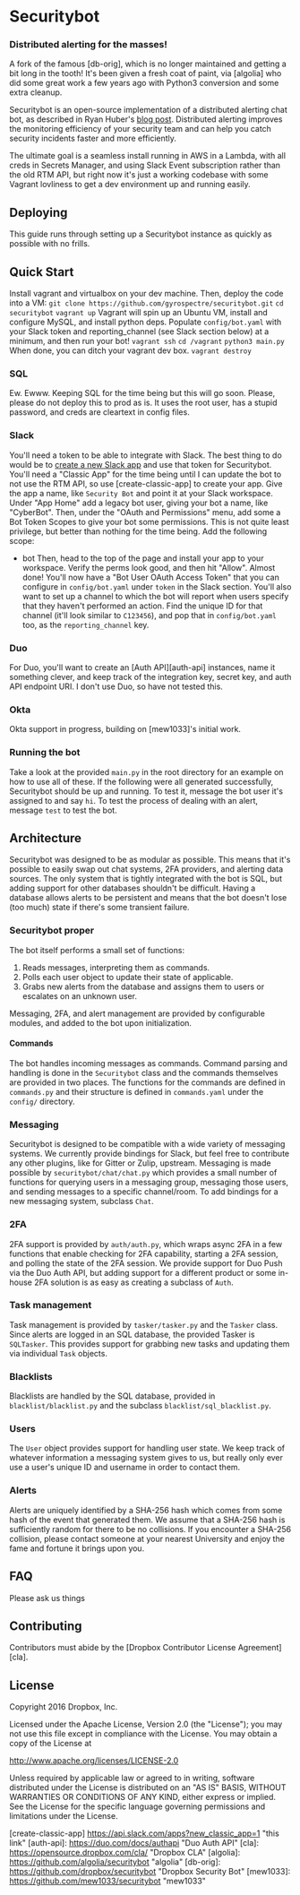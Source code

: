# Securitybot
### Distributed alerting for the masses!
A fork of the famous [db-orig], which is no longer maintained and getting a bit long in the tooth! It's been given a fresh coat of paint,
via [algolia] who did some great work a few years ago with Python3 conversion and some extra cleanup.

Securitybot is an open-source implementation of a distributed alerting chat bot, as described in Ryan Huber's [blog post][slack-blog].
Distributed alerting improves the monitoring efficiency of your security team and can help you catch security incidents faster and more efficiently.

The ultimate goal is a seamless install running in AWS in a Lambda, with all creds in Secrets Manager, and using Slack Event subscription
rather than the old RTM API, but right now it's just a working codebase with some Vagrant lovliness to get a dev environment up and running easily.

## Deploying
This guide runs through setting up a Securitybot instance as quickly as possible with no frills.

## Quick Start
Install vagrant and virtualbox on your dev machine. Then, deploy the code into a VM:
`git clone https://github.com/gyrospectre/securitybot.git` 
`cd securitybot`
`vagrant up`
Vagrant will spin up an Ubuntu VM, install and configure MySQL, and install python deps. Populate `config/bot.yaml` with your
Slack token and reporting_channel (see Slack section below) at a minimum, and then run your bot!
`vagrant ssh`
`cd /vagrant`
`python3 main.py`
When done, you can ditch your vagrant dev box.
`vagrant destroy`

### SQL
Ew. Ewww. Keeping SQL for the time being but this will go soon. Please, please do not deploy this to prod as is. It uses the root user, 
has a stupid password, and creds are cleartext in config files.

### Slack
You'll need a token to be able to integrate with Slack.
The best thing to do would be to [create a new Slack app][bot-user] and use that token for Securitybot. You'll need a "Classic App" for the time
being until I can update the bot to not use the RTM API, so use [create-classic-app] to create your app. Give the app a name, like `Security Bot`
and point it at your Slack workspace. Under "App Home" add a legacy bot user, giving your bot a name, like "CyberBot".
Then, under the "OAuth and Permissions" menu, add some a Bot Token Scopes to give your bot some permissions. This is not quite least privilege, but
better than nothing for the time being. Add the following scope:
- bot
Then, head to the top of the page and install your app to your workspace. Verify the perms look good, and then hit "Allow". Almost done!
You'll now have a "Bot User OAuth Access Token" that you can configure in `config/bot.yaml` under `token` in the Slack section. 
You'll also want to set up a channel to which the bot will report when users specify that they haven't performed an action.
Find the unique ID for that channel (it'll look similar to `C123456`), and pop that in `config/bot.yaml` too, as the `reporting_channel` key.

### Duo
For Duo, you'll want to create an [Auth API][auth-api] instances, name it something clever, and keep track of the integration key, secret key, and auth API endpoint URI.
I don't use Duo, so have not tested this.

### Okta
Okta support in progress, building on [mew1033]'s initial work.
 
### Running the bot
Take a look at the provided `main.py` in the root directory for an example on how to use all of these.
If the following were all generated successfully, Securitybot should be up and running.
To test it, message the bot user it's assigned to and say `hi`.
To test the process of dealing with an alert, message `test` to test the bot.

## Architecture
Securitybot was designed to be as modular as possible.
This means that it's possible to easily swap out chat systems, 2FA providers, and alerting data sources.
The only system that is tightly integrated with the bot is SQL, but adding support for other databases shouldn't be difficult.
Having a database allows alerts to be persistent and means that the bot doesn't lose (too much) state if there's some transient failure.

### Securitybot proper
The bot itself performs a small set of functions:

1. Reads messages, interpreting them as commands.
1. Polls each user object to update their state of applicable.
1. Grabs new alerts from the database and assigns them to users or escalates on an unknown user.

Messaging, 2FA, and alert management are provided by configurable modules, and added to the bot upon initialization.

#### Commands
The bot handles incoming messages as commands.
Command parsing and handling is done in the `Securitybot` class and the commands themselves are provided in two places.
The functions for the commands are defined in `commands.py` and their structure is defined in `commands.yaml` under the `config/` directory.

### Messaging
Securitybot is designed to be compatible with a wide variety of messaging systems.
We currently provide bindings for Slack, but feel free to contribute any other plugins, like for Gitter or Zulip, upstream.
Messaging is made possible by `securitybot/chat/chat.py` which provides a small number of functions for querying users in a messaging group, messaging those users, and sending messages to a specific channel/room.
To add bindings for a new messaging system, subclass `Chat`.

### 2FA
2FA support is provided by `auth/auth.py`, which wraps async 2FA in a few functions that enable checking for 2FA capability, starting a 2FA session, and polling the state of the 2FA session.
We provide support for Duo Push via the Duo Auth API, but adding support for a different product or some in-house 2FA solution is as easy as creating a subclass of `Auth`.

### Task management
Task management is provided by `tasker/tasker.py` and the `Tasker` class.
Since alerts are logged in an SQL database, the provided Tasker is `SQLTasker`.
This provides support for grabbing new tasks and updating them via individual `Task` objects.

### Blacklists
Blacklists are handled by the SQL database, provided in `blacklist/blacklist.py` and the subclass `blacklist/sql_blacklist.py`.

### Users
The `User` object provides support for handling user state.
We keep track of whatever information a messaging system gives to us, but really only ever use a user's unique ID and username in order to contact them.

### Alerts
Alerts are uniquely identified by a SHA-256 hash which comes from some hash of the event that generated them.
We assume that a SHA-256 hash is sufficiently random for there to be no collisions.
If you encounter a SHA-256 collision, please contact someone at your nearest University and enjoy the fame and fortune it brings upon you.

## FAQ

Please ask us things

## Contributing
Contributors must abide by the [Dropbox Contributor License Agreement][cla].

## License

Copyright 2016 Dropbox, Inc.

Licensed under the Apache License, Version 2.0 (the "License");
you may not use this file except in compliance with the License.
You may obtain a copy of the License at

   http://www.apache.org/licenses/LICENSE-2.0

Unless required by applicable law or agreed to in writing, software
distributed under the License is distributed on an "AS IS" BASIS,
WITHOUT WARRANTIES OR CONDITIONS OF ANY KIND, either express or implied.
See the License for the specific language governing permissions and
limitations under the License.



[slack-blog]: https://slack.engineering/distributed-security-alerting-c89414c992d6 "Distributed Alerting"
[bot-user]: https://api.slack.com/authentication/basics "Slack Bot Users"
[create-classic-app] https://api.slack.com/apps?new_classic_app=1 "this link"
[auth-api]: https://duo.com/docs/authapi "Duo Auth API"
[cla]: https://opensource.dropbox.com/cla/ "Dropbox CLA"
[algolia]: https://github.com/algolia/securitybot "algolia"
[db-orig]: https://github.com/dropbox/securitybot "Dropbox Security Bot" 
[mew1033]: https://github.com/mew1033/securitybot "mew1033"

